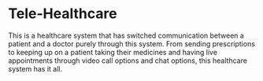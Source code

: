 # Tele-Healthcare
 This is a healthcare system that has switched communication between a patient and a doctor purely through this system. From sending prescriptions to keeping up on a patient taking their medicines and having live appointments through video call options and chat options, this healthcare system has it all.
